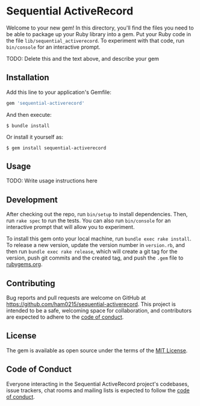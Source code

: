 # Sequential ActiveRecord

Welcome to your new gem! In this directory, you'll find the files you need to be able to package up your Ruby library into a gem. Put your Ruby code in the file `lib/sequential_activerecord`. To experiment with that code, run `bin/console` for an interactive prompt.

TODO: Delete this and the text above, and describe your gem

## Installation

Add this line to your application's Gemfile:

```ruby
gem 'sequential-activerecord'
```

And then execute:

    $ bundle install

Or install it yourself as:

    $ gem install sequential-activerecord

## Usage

TODO: Write usage instructions here

## Development

After checking out the repo, run `bin/setup` to install dependencies. Then, run `rake spec` to run the tests. You can also run `bin/console` for an interactive prompt that will allow you to experiment.

To install this gem onto your local machine, run `bundle exec rake install`. To release a new version, update the version number in `version.rb`, and then run `bundle exec rake release`, which will create a git tag for the version, push git commits and the created tag, and push the `.gem` file to [rubygems.org](https://rubygems.org).

## Contributing

Bug reports and pull requests are welcome on GitHub at https://github.com/ham0215/sequential-activerecord. This project is intended to be a safe, welcoming space for collaboration, and contributors are expected to adhere to the [code of conduct](https://github.com/ham0125/sequential-activerecord/blob/master/CODE_OF_CONDUCT.md).

## License

The gem is available as open source under the terms of the [MIT License](https://opensource.org/licenses/MIT).

## Code of Conduct

Everyone interacting in the Sequential ActiveRecord project's codebases, issue trackers, chat rooms and mailing lists is expected to follow the [code of conduct](https://github.com/ham0215/sequential-activerecord/blob/master/CODE_OF_CONDUCT.md).
